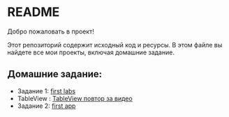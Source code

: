 # README

Добро пожаловать в проект!

Этот репозиторий содержит исходный код и ресурсы. В этом файле вы найдете все мои проекты, включая домашние задание.

## Домашние задание:

- Задание 1: [first labs](https://github.com/personnna/mobydev/tree/main/Labs)
- TableView : [TableView повтор за видео](https://github.com/personnna/mobydev/tree/main/tableview)
- Задание 2: [first app](https://github.com/personnna/mobydev/tree/main/Labs)
